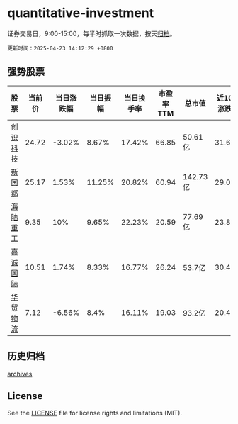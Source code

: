 # quantitative-investment

证券交易日，9:00-15:00，每半时抓取一次数据，按天[归档](archives)。

`更新时间：2025-04-23 14:12:29 +0800`

## 强势股票

|股票|当前价|当日涨跌幅|当日振幅|当日换手率|市盈率TTM|总市值|近10日涨跌幅|
|----|----|----|----|----|----|----|----|
|[创识科技](https://xueqiu.com/S/SZ300941)|24.72|-3.02%|8.67%|17.42%|66.85|50.61亿|31.63%|
|[新国都](https://xueqiu.com/S/SZ300130)|25.17|1.53%|11.25%|20.82%|60.94|142.73亿|29.08%|
|[海陆重工](https://xueqiu.com/S/SZ002255)|9.35|10%|9.65%|22.23%|20.59|77.69亿|23.84%|
|[嘉诚国际](https://xueqiu.com/S/SH603535)|10.51|1.74%|8.33%|16.77%|26.24|53.7亿|30.4%|
|[华贸物流](https://xueqiu.com/S/SH603128)|7.12|-6.56%|8.4%|16.11%|19.03|93.2亿|20.47%|

## 历史归档

[archives](archives)

## License

See the [LICENSE](LICENSE) file for license rights and limitations (MIT).